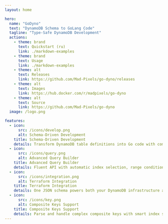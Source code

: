 ```yaml
---
layout: home

hero:
  name: "GoDyno"
  text: "DynamoDB Schema to GoLang Code"
  tagline: "Type-Safe DynamoDB Development"
  actions:
    - theme: brand
      text: Quickstart (ru)
      link: ./markdown-examples
    - theme: brand
      text: Usage
      link: ./markdown-examples
    - theme: alt
      text: Releases
      link: https://github.com/Mad-Pixels/go-dyno/releases
    - theme: alt
      text: Images
      link: https://hub.docker.com/r/madpixels/go-dyno
    - theme: alt
      text: Source
      link: https://github.com/Mad-Pixels/go-dyno
  image: /logo.png

features:
  - icon: 
      src: /icons/develop.png
      alt: Schema-Driven Development
    title: Schema-Driven Development
    details: Transform DynamoDB table definitions into Go code with complete type safety
  - icon: 
      src: /icons/query.png
      alt: Advanced Query Builder
    title: Advanced Query Builder
    details: Fluent API with automatic index selection, range conditions and composite key handling
  - icon: 
      src: /icons/integration.png
      alt: Terraform Integration 
    title: Terraform Integration
    details: One JSON schema powers both your DynamoDB infrastructure and Go application code
  - icon: 
      src: /icons/key.png
      alt: Composite Keys Support
    title: Composite Keys Support
    details: Parse and handle complex composite keys with smart index selection based on query complexity
---
```

